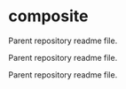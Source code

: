 # composite

Parent repository readme file.

Parent repository readme file.

Parent repository readme file.
